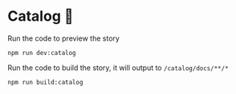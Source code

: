 # Catalog 🚧

Run the code to preview the story
```
npm run dev:catalog
```

Run the code to build the story, it will output to `/catalog/docs/**/*`
```
npm run build:catalog
```
